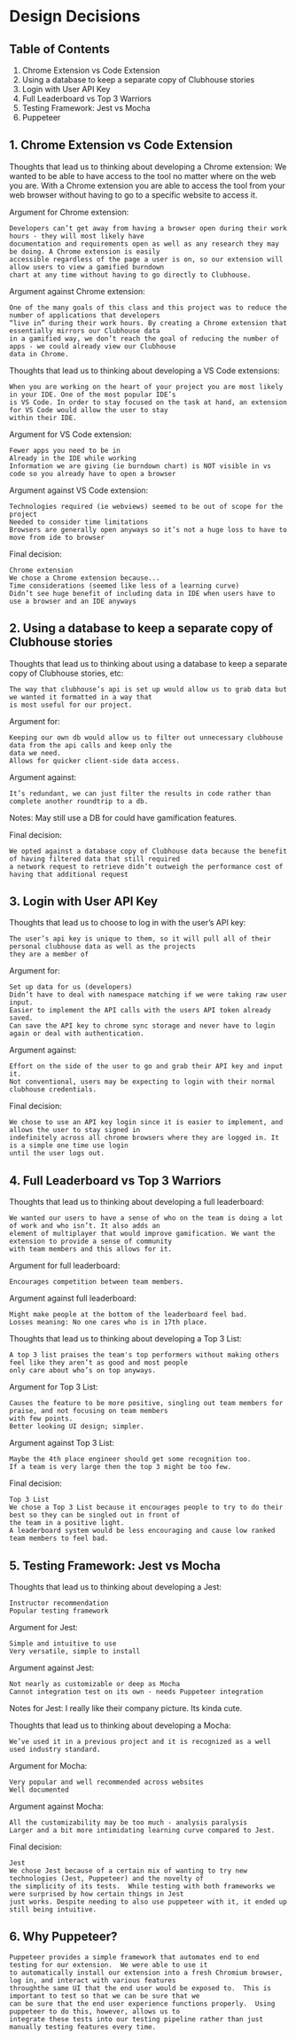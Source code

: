 # Design Decisions

## Table of Contents

1.  Chrome Extension vs Code Extension
2.  Using a database to keep a separate copy of Clubhouse stories
3.  Login with User API Key
4.  Full Leaderboard vs Top 3 Warriors
5.  Testing Framework: Jest vs Mocha
6.  Puppeteer


## 1. Chrome Extension vs Code Extension

Thoughts that lead us to thinking about developing a Chrome extension:
    We wanted to be able to have access to the tool no matter where on the web you are. With a Chrome extension 
    you are able to access the tool from your web browser without having to go to a specific website to access it.

Argument for Chrome extension:

	Developers can’t get away from having a browser open during their work hours - they will most likely have 
    documentation and requirements open as well as any research they may be doing. A Chrome extension is easily 
    accessible regardless of the page a user is on, so our extension will allow users to view a gamified burndown 
    chart at any time without having to go directly to Clubhouse.
     

Argument against Chrome extension:

    One of the many goals of this class and this project was to reduce the number of applications that developers 
    “live in” during their work hours. By creating a Chrome extension that essentially mirrors our Clubhouse data 
    in a gamified way, we don’t reach the goal of reducing the number of apps - we could already view our Clubhouse 
    data in Chrome. 

Thoughts that lead us to thinking about developing a VS Code extensions:

    When you are working on the heart of your project you are most likely in your IDE. One of the most popular IDE’s 
    is VS Code. In order to stay focused on the task at hand, an extension for VS Code would allow the user to stay 
    within their IDE.

Argument for VS Code extension:

    Fewer apps you need to be in
    Already in the IDE while working
    Information we are giving (ie burndown chart) is NOT visible in vs code so you already have to open a browser

Argument against VS Code extension:

    Technologies required (ie webviews) seemed to be out of scope for the project
    Needed to consider time limitations
    Browsers are generally open anyways so it’s not a huge loss to have to move from ide to browser

Final decision:

    Chrome extension
    We chose a Chrome extension because...
    Time considerations (seemed like less of a learning curve)
    Didn’t see huge benefit of including data in IDE when users have to use a browser and an IDE anyways


## 2.  Using a database to keep a separate copy of Clubhouse stories

Thoughts that lead us to thinking about using a database to keep a separate copy of Clubhouse stories, etc:

    The way that clubhouse’s api is set up would allow us to grab data but we wanted it formatted in a way that 
    is most useful for our project.

Argument for:

    Keeping our own db would allow us to filter out unnecessary clubhouse data from the api calls and keep only the 
    data we need.
    Allows for quicker client-side data access.

Argument against:

    It’s redundant, we can just filter the results in code rather than complete another roundtrip to a db.


Notes: May still use a DB for could have gamification features.


Final decision:

    We opted against a database copy of Clubhouse data because the benefit of having filtered data that still required 
    a network request to retrieve didn’t outweigh the performance cost of having that additional request


## 3.  Login with User API Key
Thoughts that lead us to choose to log in with the user’s API key:

    The user’s api key is unique to them, so it will pull all of their personal clubhouse data as well as the projects 
    they are a member of 

Argument for:

    Set up data for us (developers)
    Didn’t have to deal with namespace matching if we were taking raw user input.
    Easier to implement the API calls with the users API token already saved.
    Can save the API key to chrome sync storage and never have to login again or deal with authentication.

Argument against:

    Effort on the side of the user to go and grab their API key and input it.
    Not conventional, users may be expecting to login with their normal clubhouse credentials.

Final decision: 

	We chose to use an API key login since it is easier to implement, and allows the user to stay signed in 
    indefinitely across all chrome browsers where they are logged in. It is a simple one time use login 
    until the user logs out.


## 4.  Full Leaderboard vs Top 3 Warriors

Thoughts that lead us to thinking about developing a full leaderboard:

    We wanted our users to have a sense of who on the team is doing a lot of work and who isn’t. It also adds an 
    element of multiplayer that would improve gamification. We want the extension to provide a sense of community 
    with team members and this allows for it.

Argument for full leaderboard:

    Encourages competition between team members.

Argument against full leaderboard:

    Might make people at the bottom of the leaderboard feel bad.
	Losses meaning: No one cares who is in 17th place.

Thoughts that lead us to thinking about developing a Top 3 List:

    A top 3 list praises the team's top performers without making others feel like they aren’t as good and most people
    only care about who’s on top anyways.

Argument for Top 3 List:

    Causes the feature to be more positive, singling out team members for praise, and not focusing on team members 
    with few points. 
    Better looking UI design; simpler.

Argument against Top 3 List:

    Maybe the 4th place engineer should get some recognition too.
    If a team is very large then the top 3 might be too few.

Final decision:

    Top 3 List
    We chose a Top 3 List because it encourages people to try to do their best so they can be singled out in front of 
    the team in a positive light. 
    A leaderboard system would be less encouraging and cause low ranked team members to feel bad.


## 5.  Testing Framework: Jest vs Mocha

Thoughts that lead us to thinking about developing a Jest: 

    Instructor recommendation
    Popular testing framework

Argument for Jest:

    Simple and intuitive to use
    Very versatile, simple to install

Argument against Jest:

    Not nearly as customizable or deep as Mocha
    Cannot integration test on its own - needs Puppeteer integration

Notes for Jest: I really like their company picture. Its kinda cute.

Thoughts that lead us to thinking about developing a Mocha:

    We’ve used it in a previous project and it is recognized as a well used industry standard.

Argument for Mocha:

    Very popular and well recommended across websites 
    Well documented

Argument against Mocha:

    All the customizability may be too much - analysis paralysis
    Larger and a bit more intimidating learning curve compared to Jest.

Final decision:

    Jest
    We chose Jest because of a certain mix of wanting to try new technologies (Jest, Puppeteer) and the novelty of 
    the simplicity of its tests.  While testing with both frameworks we were surprised by how certain things in Jest 
    just works. Despite needing to also use puppeteer with it, it ended up still being intuitive.

## 6. Why Puppeteer?

    Puppeteer provides a simple framework that automates end to end testing for our extension.  We were able to use it 
    to automatically install our extension into a fresh Chromium browser, log in, and interact with various features 
    throughthe same UI that the end user would be exposed to.  This is important to test so that we can be sure that we 
    can be sure that the end user experience functions properly.  Using puppeteer to do this, however, allows us to 
    integrate these tests into our testing pipeline rather than just manually testing features every time. 

